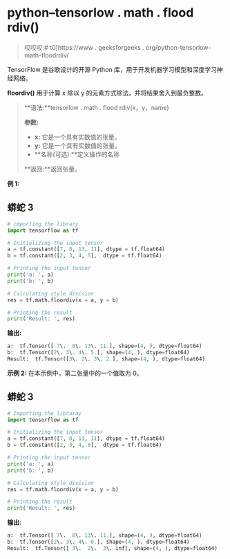 # python–tensorlow . math . flood rdiv()

> 哎哎哎:# t0]https://www . geeksforgeeks . org/python-tensorlow-math-floodrdiv/

TensorFlow 是谷歌设计的开源 Python 库，用于开发机器学习模型和深度学习神经网络。

**floordiv()** 用于计算 x 除以 y 的元素方式除法，并将结果舍入到最负整数。

> **语法:**tensorlow . math . flood rdiv(x，y，name)
> 
> **参数:**
> 
> *   **x:** 它是一个具有实数值的张量。
> *   **y:** 它是一个具有实数值的张量。
> *   **名称(可选):**定义操作的名称
> 
> **返回:**返回张量。

**例 1:**

## 蟒蛇 3

```py
# importing the library
import tensorflow as tf

# Initializing the input tensor
a = tf.constant([7, 8, 13, 11], dtype = tf.float64)
b = tf.constant([2, 3, 4, 5],  dtype = tf.float64)

# Printing the input tensor
print('a: ', a)
print('b: ', b)

# Calculating style division
res = tf.math.floordiv(x = a, y = b)

# Printing the result
print('Result: ', res)
```

**输出:**

```py
a:  tf.Tensor([ 7\.  8\. 13\. 11.], shape=(4, ), dtype=float64)
b:  tf.Tensor([2\. 3\. 4\. 5.], shape=(4, ), dtype=float64)
Result:  tf.Tensor([3\. 2\. 3\. 2.], shape=(4, ), dtype=float64)

```

**示例 2:** 在本示例中，第二张量中的一个值取为 0。

## 蟒蛇 3

```py
# Importing the libraray
import tensorflow as tf

# Initializing the input tensor
a = tf.constant([7, 8, 13, 11], dtype = tf.float64)
b = tf.constant([2, 3, 4, 0],  dtype = tf.float64)

# Printing the input tensor
print('a: ', a)
print('b: ', b)

# Calculating style division
res = tf.math.floordiv(x = a, y = b)

# Printing the result
print('Result: ', res)
```

**输出:**

```py
a:  tf.Tensor([ 7\.  8\. 13\. 11.], shape=(4, ), dtype=float64)
b:  tf.Tensor([2\. 3\. 4\. 0.], shape=(4, ), dtype=float64)
Result:  tf.Tensor([ 3\.  2\.  3\. inf], shape=(4, ), dtype=float64)
```